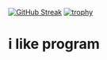 [![GitHub Streak](https://streak-stats.demolab.com/?user=dawc17)](https://git.io/streak-stats)
[![trophy](https://github-profile-trophy.vercel.app/?username=dawc17&theme=dark)](https://github.com/ryo-ma/github-profile-trophy)

# i like program
